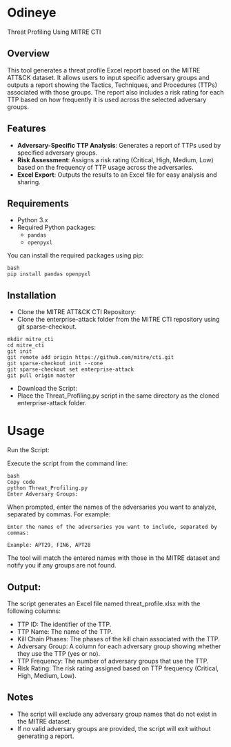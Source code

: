 # Odineye
Threat Profiling Using MITRE CTI

## Overview

This tool generates a threat profile Excel report based on the MITRE ATT&CK dataset. It allows users to input specific adversary groups and outputs a report showing the Tactics, Techniques, and Procedures (TTPs) associated with those groups. The report also includes a risk rating for each TTP based on how frequently it is used across the selected adversary groups.

## Features

- **Adversary-Specific TTP Analysis**: Generates a report of TTPs used by specified adversary groups.
- **Risk Assessment**: Assigns a risk rating (Critical, High, Medium, Low) based on the frequency of TTP usage across the adversaries.
- **Excel Export**: Outputs the results to an Excel file for easy analysis and sharing.

## Requirements

- Python 3.x
- Required Python packages:
  - `pandas`
  - `openpyxl`

You can install the required packages using pip:

```
bash
pip install pandas openpyxl 
```

## Installation

- Clone the MITRE ATT&CK CTI Repository:
- Clone the enterprise-attack folder from the MITRE CTI repository using git sparse-checkout.

```
mkdir mitre_cti
cd mitre_cti
git init
git remote add origin https://github.com/mitre/cti.git
git sparse-checkout init --cone
git sparse-checkout set enterprise-attack
git pull origin master
```
- Download the Script:
- Place the Threat_Profiling.py script in the same directory as the cloned enterprise-attack folder.

# Usage

Run the Script:

Execute the script from the command line:
```
bash
Copy code
python Threat_Profiling.py
Enter Adversary Groups:
```
When prompted, enter the names of the adversaries you want to analyze, separated by commas. For example:
```
Enter the names of the adversaries you want to include, separated by commas: 

Example: APT29, FIN6, APT28
```

The tool will match the entered names with those in the MITRE dataset and notify you if any groups are not found.

## Output:

The script generates an Excel file named threat_profile.xlsx with the following columns:

- TTP ID: The identifier of the TTP.
- TTP Name: The name of the TTP.
- Kill Chain Phases: The phases of the kill chain associated with the TTP.
- Adversary Group: A column for each adversary group showing whether they use the TTP (yes or no).
- TTP Frequency: The number of adversary groups that use the TTP.
- Risk Rating: The risk rating assigned based on TTP frequency (Critical, High, Medium, Low).

## Notes
- The script will exclude any adversary group names that do not exist in the MITRE dataset.
- If no valid adversary groups are provided, the script will exit without generating a report.